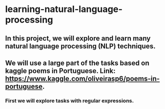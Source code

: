 # learning-natural-language-processing

## In this project, we will explore and learn many natural language processing (NLP) techniques.

## We will use a large part of the tasks based on kaggle poems in Portuguese. Link: https://www.kaggle.com/oliveirasp6/poems-in-portuguese.

### First we will explore tasks with regular expressions.


